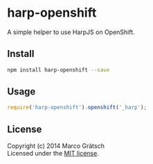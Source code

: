 # harp-openshift

A simple helper to use HarpJS on OpenShift.


## Install

```bash
npm install harp-openshift --save
```

## Usage

```javascript
require('harp-openshift').openshift('_harp');
```

## License

Copyright (c) 2014 Marco Grätsch  
Licensed under the [MIT license](LICENSE.md).

